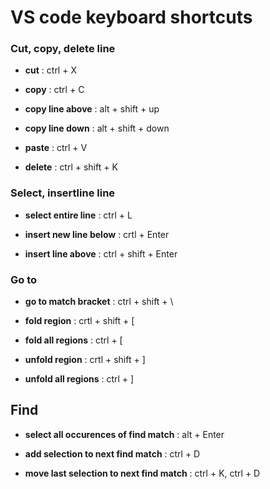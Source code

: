 # VS code keyboard shortcuts

### Cut, copy, delete line

- **cut** : ctrl + X

- **copy** : ctrl + C

- **copy line above** : alt + shift + up

- **copy line down** : alt + shift + down

- **paste** : ctrl + V

- **delete** : ctrl + shift + K

### Select, insertline line

- **select entire line** : ctrl + L

- **insert new line below** : crtl + Enter

- **insert line above** : ctrl + shift + Enter

### Go to

- **go to match bracket** : ctrl + shift + \

- **fold region** : crtl + shift + [

- **fold all regions** : ctrl + [

- **unfold region** : crtl + shift + ]

- **unfold all regions** : ctrl + ]

## Find

- **select all occurences of find match** : alt + Enter

- **add selection to next find match** : ctrl + D

- **move last selection to next find match** : ctrl + K, ctrl + D
